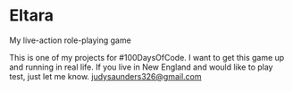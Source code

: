 # Eltara
My live-action role-playing game

This is one of my projects for #100DaysOfCode.  I want to get this game up and running in real life.  If you live in New England and would like to play test, just let me know.  judysaunders326@gmail.com
